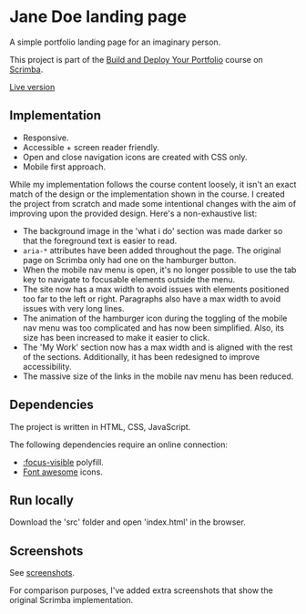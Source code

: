 # Jane Doe landing page

A simple portfolio landing page for an imaginary person.

This project is part of the [Build and Deploy Your Portfolio](https://scrimba.com/learn/portfolio) course on [Scrimba](https://scrimba.com).

[Live version](https://tasxatzial.github.io/janedoe-landing-page/src/index.html)

## Implementation

* Responsive.
* Accessible + screen reader friendly.
* Open and close navigation icons are created with CSS only.
* Mobile first approach.

While my implementation follows the course content loosely, it isn't an exact match of the design or the implementation shown in the course. I created the project from scratch and made some intentional changes with the aim of improving upon the provided design. Here's a non-exhaustive list:

* The background image in the 'what i do' section was made darker so that the foreground text is easier to read.
* `aria-*` attributes have been added throughout the page. The original page on Scrimba only had one on the hamburger button.
* When the mobile nav menu is open, it's no longer possible to use the tab key to navigate to focusable elements outside the menu.
* The site now has a max width to avoid issues with elements positioned too far to the left or right. Paragraphs also have a max width to avoid issues with very long lines.
* The animation of the hamburger icon during the toggling of the mobile nav menu was too complicated and has now been simplified. Also, its size has been increased to make it easier to click.
* The 'My Work' section now has a max width and is aligned with the rest of the sections. Additionally, it has been redesigned to improve accessibility.
* The massive size of the links in the mobile nav menu has been reduced.

## Dependencies

The project is written in HTML, CSS, JavaScript.

The following dependencies require an online connection:

* [:focus-visible](https://github.com/WICG/focus-visible) polyfill.
* [Font awesome](https://fontawesome.com/) icons.

## Run locally

Download the 'src' folder and open 'index.html' in the browser.

## Screenshots

See [screenshots](screenshots/).

For comparison purposes, I've added extra screenshots that show the original Scrimba implementation.
